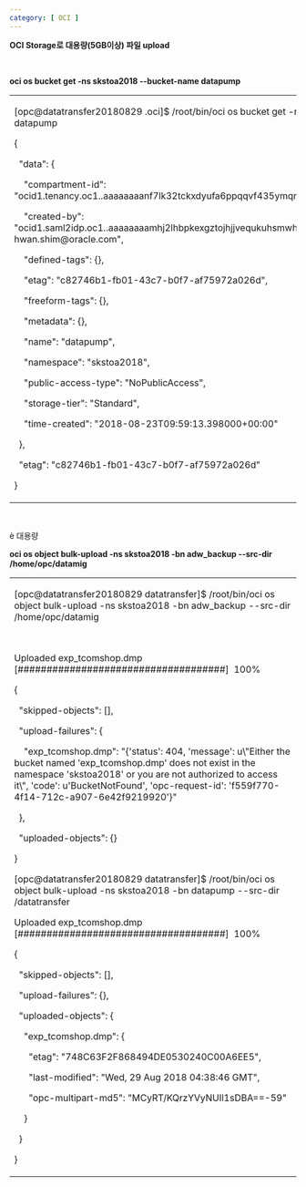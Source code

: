 ```yaml
---
category: [ OCI ]
---
```


<p><strong>OCI Storage</strong><strong>로 대용량(5GB이상) 파일 upload</strong></p>
<p>&nbsp;</p>
<p><strong>oci os bucket get -ns skstoa2018 --bucket-name datapump</strong></p>
<table>
<tbody>
<tr>
<td width="697">
<p>[opc@datatransfer20180829 .oci]$ /root/bin/oci os bucket get -ns skstoa2018 --bucket-name datapump</p>
<p>{</p>
<p>&nbsp; "data": {</p>
<p>&nbsp;&nbsp;&nbsp; "compartment-id": "ocid1.tenancy.oc1..aaaaaaaanf7lk32tckxdyufa6ppqqvf435ymqnypxe3zwsfvv6wbpvymvxiq",</p>
<p>&nbsp;&nbsp;&nbsp; "created-by": "ocid1.saml2idp.oc1..aaaaaaaamhj2lhbpkexgztojhjjvequkuhsmwhiokyidu7nrrmzcw7clhbiq/chul-hwan.shim@oracle.com",</p>
<p>&nbsp;&nbsp;&nbsp; "defined-tags": {},</p>
<p>&nbsp;&nbsp;&nbsp; "etag": "c82746b1-fb01-43c7-b0f7-af75972a026d",</p>
<p>&nbsp;&nbsp;&nbsp; "freeform-tags": {},</p>
<p>&nbsp;&nbsp;&nbsp; "metadata": {},</p>
<p>&nbsp;&nbsp;&nbsp; "name": "datapump",</p>
<p>&nbsp;&nbsp;&nbsp; "namespace": "skstoa2018",</p>
<p>&nbsp;&nbsp;&nbsp; "public-access-type": "NoPublicAccess",</p>
<p>&nbsp;&nbsp;&nbsp; "storage-tier": "Standard",</p>
<p>&nbsp;&nbsp;&nbsp; "time-created": "2018-08-23T09:59:13.398000+00:00"</p>
<p>&nbsp; },</p>
<p>&nbsp; "etag": "c82746b1-fb01-43c7-b0f7-af75972a026d"</p>
<p>}</p>
</td>
</tr>
</tbody>
</table>
<p>&nbsp;</p>
<p>&egrave; 대용량</p>
<p><strong>oci os object bulk-upload -ns skstoa2018 -bn adw_backup --src-dir /home/opc/datamig</strong></p>
<table>
<tbody>
<tr>
<td width="697">
<p>[opc@datatransfer20180829 datatransfer]$ /root/bin/oci os object bulk-upload -ns skstoa2018 -bn adw_backup --src-dir /home/opc/datamig</p>
<p>&nbsp;</p>
<p>Uploaded exp_tcomshop.dmp&nbsp; [####################################]&nbsp; 100%</p>
<p>{</p>
<p>&nbsp; "skipped-objects": [],</p>
<p>&nbsp; "upload-failures": {</p>
<p>&nbsp;&nbsp;&nbsp; "exp_tcomshop.dmp": "{'status': 404, 'message': u\"Either the bucket named 'exp_tcomshop.dmp' does not exist in the namespace 'skstoa2018' or you are not authorized to access it\", 'code': u'BucketNotFound', 'opc-request-id': 'f559f770-4f14-712c-a907-6e42f9219920'}"</p>
<p>&nbsp; },</p>
<p>&nbsp; "uploaded-objects": {}</p>
<p>}</p>
<p>[opc@datatransfer20180829 datatransfer]$ /root/bin/oci os object bulk-upload -ns skstoa2018 -bn datapump --src-dir /datatransfer</p>
<p>Uploaded exp_tcomshop.dmp&nbsp; [####################################]&nbsp; 100%</p>
<p>{</p>
<p>&nbsp; "skipped-objects": [],</p>
<p>&nbsp; "upload-failures": {},</p>
<p>&nbsp; "uploaded-objects": {</p>
<p>&nbsp;&nbsp;&nbsp; "exp_tcomshop.dmp": {</p>
<p>&nbsp;&nbsp;&nbsp;&nbsp;&nbsp; "etag": "748C63F2F868494DE0530240C00A6EE5",</p>
<p>&nbsp;&nbsp;&nbsp;&nbsp;&nbsp; "last-modified": "Wed, 29 Aug 2018 04:38:46 GMT",</p>
<p>&nbsp;&nbsp;&nbsp;&nbsp;&nbsp; "opc-multipart-md5": "MCyRT/KQrzYVyNUIl1sDBA==-59"</p>
<p>&nbsp;&nbsp;&nbsp; }</p>
<p>&nbsp; }</p>
<p>}</p>
</td>
</tr>
</tbody>
</table>
<p>&nbsp;</p>
